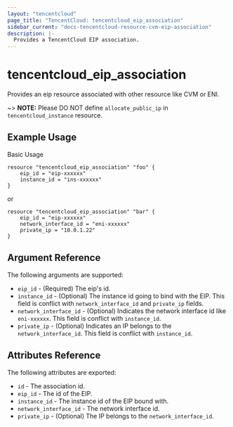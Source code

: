 ```yaml
---
layout: "tencentcloud"
page_title: "TencentCloud: tencentcloud_eip_association"
sidebar_current: "docs-tencentcloud-resource-cvm-eip-association"
description: |-
  Provides a TencentCloud EIP association.
---
```


# tencentcloud_eip_association

Provides an eip resource associated with other resource like CVM or ENI.

~> **NOTE:** Please DO NOT define `allocate_public_ip` in `tencentcloud_instance` resource.

## Example Usage

Basic Usage

```hcl
resource "tencentcloud_eip_association" "foo" {
	eip_id = "eip-xxxxxx"
	instance_id = "ins-xxxxxx"
}
```

or

```hcl
resource "tencentcloud_eip_association" "bar" {
	eip_id = "eip-xxxxxx"
	network_interface_id = "eni-xxxxxx"
	private_ip = "10.0.1.22"
}
```

## Argument Reference

The following arguments are supported:

* `eip_id` - (Required) The eip's id.
* `instance_id` - (Optional) The instance id going to bind with the EIP. This field is conflict with `network_interface_id` and `private_ip` fields.
* `network_interface_id` - (Optional) Indicates the network interface id like `eni-xxxxxx`. This field is conflict with `instance_id`.
* `private_ip` - (Optional) Indicates an IP belongs to the `network_interface_id`. This field is conflict with `instance_id`.


## Attributes Reference

The following attributes are exported:

* `id` - The association id.
* `eip_id` - The id of the EIP.
* `instance_id` - The instance id of the EIP bound with.
* `network_interface_id` - The network interface id.
* `private_ip` - (Optional) The IP belongs to the `network_interface_id`. 
